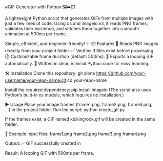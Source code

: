 #GIF Generator with Python 🖼️➡️🎞️

A lightweight Python script that generates GIFs from multiple images with just a few lines of code.
Using os and imageio.v3, it reads PNG frames, validates their existence, and stitches them together into a smooth animation at 500ms per frame.

Simple, efficient, and beginner-friendly! ✨
📦 Features
📂 Reads PNG images directly from your project folder.
✅ Verifies if files exist before processing.
⏱️ Customizable frame duration (default: 500ms).
🔁 Exports a looping GIF automatically.
🧩 Written in clear, minimal Python code for easy learning.

🛠️ Installation
Clone this repository:
git clone https://github.com/your-username/your-repo-name.git
cd your-repo-name

Install the required dependency:
pip install imageio
(The script also uses Python’s built-in os module, which requires no installation.)

▶️ Usage
Place your image frames (frame1.png, frame2.png, frame3.png, …) in the project folder.
Run the script:
python create_gif.py

If the frames exist, a GIF named kickingrock.gif will be created in the same folder.

📂 Example
Input files:
frame1.png
frame2.png
frame3.png
frame4.png

Output:
✅ GIF successfully created in <your project path>

Result:
A looping GIF with 500ms per frame.